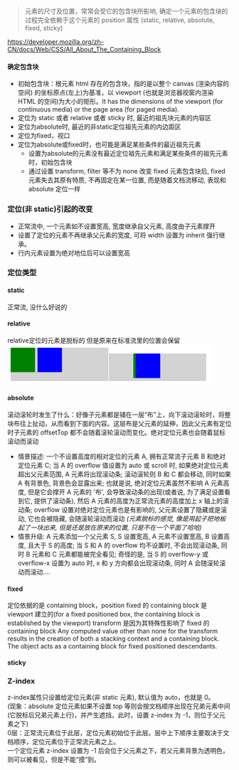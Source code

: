 > 元素的尺寸及位置，常常会受它的包含块所影响, 确定一个元素的包含块的过程完全依赖于这个元素的 position 属性 (static, relative, absolute, fixed, sticky)

https://developer.mozilla.org/zh-CN/docs/Web/CSS/All_About_The_Containing_Block

#### 确定包含块
- 初始包含块：根元素 html 存在的包含块，指的是以整个 canvas (渲染内容的空间) 的坐标原点(左上)为基准，以 viewport (也就是浏览器视窗内渲染 HTML 的空间)为大小的矩形。It has the dimensions of the viewport (for continuous media) or the page area (for paged media).
- 定位为 static 或者 relative 或者 sticky 时, 最近的祖先块元素的内容区
- 定位为absolute时, 最近的非static定位祖先元素的内边距区
- 定位为fixed，视口
- 定位为absolute或fixed时，也可能是满足某些条件的最近祖先元素
  - 设置为absolute的元素没有最近定位祖先元素和满足某些条件的祖先元素时，初始包含块
  - 通过设置 transform, filter 等不为 none 改变 fixed 元素包含块后, fixed 元素失去其原有特质, 不再固定在某一位置, 而是随着文档流移动, 表现和 absolute 定位一样

### 定位(非 static)引起的改变
- 正常流中, 一个元素如不设置宽高, 宽度继承自父元素, 高度由子元素撑开
- 设置了定位的元素不再继承父元素的宽度, 可将 width 设置为 inherit 强行继承。
- 行内元素设置为绝对地位后可以设置宽高


### 定位类型
#### static
正常流, 没什么好说的

#### relative
relative定位的元素是脱标的 但是原来在标准流里的位置会保留  
![](./img/position1.png)

#### absolute
滚动滚轮时发生了什么：好像子元素都是铺在一层“布”上，向下滚动滚轮时，将整块布往上扯动，从而看到下面的内容。这层布是父元素的延伸，因此父元素有定位时子元素的 offsetTop 都不会随着滚轮滚动而变化。绝对定位元素也会随着鼠标滚动而滚动  
- 情景描述: 一个不设置高度的相对定位的元素 A, 拥有正常流子元素 B 和绝对定位元素 C; 当 A 的 overflow 值设置为 auto 或 scroll 时, 如果绝对定位元素超出父元素范围, A 元素将出现滚动条; 滚动滚轮则 B 和 C 都会移动, 同时如果 A 有背景色, 背景色会显露出来; 也就是说, 绝对定位元素虽然不影响 A 元素高度, 但是它会撑开 A 元素的 '布', 会导致滚动条的出现(或者说, 为了满足设置看到它, 提供了滚动条), 然后 A 元素的高度为正常流元素的高度加上 x 轴上的滚动条; overflow 设置对绝对定位元素也是有影响的, 父元素设置了隐藏或是滚动, 它也会被隐藏, 会随滚轮滚动而滚动
*(元素脱标的感觉, 像是用起子把地板起了一块出来, 但是还是放在原来的位置, 只是不在一个平面了哈哈)*
- 情景升级: A 元素添加一个父元素 S, S 设置宽高, A 元素不设置宽高, B 设置高度, 且大于 S 的高度; 当 S 和 A 的 overflow 均不设置时, 不会出现滚动条, 同时 B 元素和 C 元素都能被完全看见; 奇怪的是, 当 S 的 overflow-y 或 overflow-x 设置为 auto 时, x 和 y 方向都会出现滚动条, 同时 A 会随滚轮滚动而滚动....


#### fixed
定位依据的是 containing block，position fixed 的 containing block 是 viewport 建立的(for a fixed positioned box, the containing block is established by the viewport)
transform 是因为其特殊性影响了 fixed 的 containing block
Any computed value other than none for the transform results in the creation of both a stacking context and a containing block. The object acts as a containing block for fixed positioned descendants.

#### sticky


### Z-index
z-index属性只设置给定位元素(非 static 元素), 默认值为 auto，也就是 0。  
(现象：absolute 定位元素如果不设置 top 等则会按文档顺序出现在兄弟元素中间(它脱标后兄弟元素上行)，并产生遮挡，此时，设置 z-index 为 -1，则位于父元素之下)  
0层：正常流元素位于此层，定位元素初始位于此层。层中上下顺序主要取决于文档顺序，定位元素位于正常流元素之上。  
一个定位元素 z-index 设置为 -1 后会位于父元素之下，若父元素背景为透明色，则可以被看见，但是不能“摸”到。